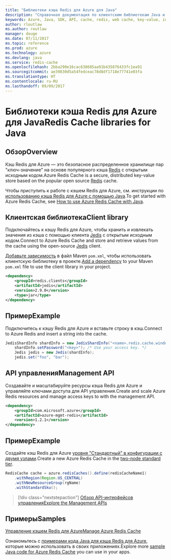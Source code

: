 ```yaml
---
title: "Библиотеки кэша Redis для Azure для Java"
description: "Справочная документация по клиентским библиотекам Java и библиотекам управления кэша Redis для Azure"
keywords: Azure, Java, SDK, API, cache, redis, web cache, key-value, in-memory
author: rloutlaw
ms.author: routlaw
manager: douge
ms.date: 07/11/2017
ms.topic: reference
ms.prod: azure
ms.technology: azure
ms.devlang: java
ms.service: redis-cache
ms.openlocfilehash: 2bba290e16cac638685aa91b435876433fc1ea91
ms.sourcegitcommit: ae39830d5a54fedceac78d8df1718e77741e03fa
ms.translationtype: HT
ms.contentlocale: ru-RU
ms.lasthandoff: 09/09/2017
---
```

# <a name="redis-cache-libraries-for-java"></a><span data-ttu-id="0e519-104">Библиотеки кэша Redis для Azure для Java</span><span class="sxs-lookup"><span data-stu-id="0e519-104">Redis Cache libraries for Java</span></span>

## <a name="overview"></a><span data-ttu-id="0e519-105">Обзор</span><span class="sxs-lookup"><span data-stu-id="0e519-105">Overview</span></span>

<span data-ttu-id="0e519-106">Кэш Redis для Azure — это безопасное распределенное хранилище пар "ключ-значение" на основе популярного кэша [Redis](https://redis.io/) с открытым исходным кодом.</span><span class="sxs-lookup"><span data-stu-id="0e519-106">Azure Redis Cache is a secure, distributed key-value store based on the popular open source [Redis](https://redis.io/) cache.</span></span> 

<span data-ttu-id="0e519-107">Чтобы приступить к работе с кэшем Redis для Azure, см. инструкции по [использованию кэша Redis для Azure с помощью Java](/azure/redis-cache/cache-java-get-started).</span><span class="sxs-lookup"><span data-stu-id="0e519-107">To get started with Azure Redis Cache, see [How to use Azure Redis Cache with Java](/azure/redis-cache/cache-java-get-started).</span></span>

## <a name="client-library"></a><span data-ttu-id="0e519-108">Клиентская библиотека</span><span class="sxs-lookup"><span data-stu-id="0e519-108">Client library</span></span>

<span data-ttu-id="0e519-109">Подключайтесь к кэшу Redis для Azure, чтобы хранить и извлекать значения из кэша с помощью клиента [Jedis](https://github.com/xetorthio/jedis) с открытым исходным кодом.</span><span class="sxs-lookup"><span data-stu-id="0e519-109">Connect to Azure Redis Cache and store and retrieve values from the cache using the open-source [Jedis](https://github.com/xetorthio/jedis) client.</span></span>  

<span data-ttu-id="0e519-110">[Добавьте зависимость](https://maven.apache.org/guides/getting-started/index.html#How_do_I_use_external_dependencies) в файл Maven `pom.xml`, чтобы использовать клиентскую библиотеку в проекте.</span><span class="sxs-lookup"><span data-stu-id="0e519-110">[Add a dependency](https://maven.apache.org/guides/getting-started/index.html#How_do_I_use_external_dependencies) to your Maven `pom.xml` file to use the client library in your project.</span></span>   

```XML
<dependency>
    <groupId>redis.clients</groupId>
    <artifactId>jedis</artifactId>
    <version>2.9.0</version>
    <type>jar</type>
</dependency>
```

## <a name="example"></a><span data-ttu-id="0e519-111">Пример</span><span class="sxs-lookup"><span data-stu-id="0e519-111">Example</span></span>

<span data-ttu-id="0e519-112">Подключитесь к кэшу Redis для Azure и вставьте строку в кэш.</span><span class="sxs-lookup"><span data-stu-id="0e519-112">Connect to Azure Redis and insert a string into the cache.</span></span>

```java
JedisShardInfo shardInfo = new JedisShardInfo("<name>.redis.cache.windows.net", 6380, useSsl);
    shardInfo.setPassword("<key>"); /* Use your access key. */
    Jedis jedis = new Jedis(shardInfo);
    jedis.set("foo", "bar");
```

## <a name="management-api"></a><span data-ttu-id="0e519-113">API управления</span><span class="sxs-lookup"><span data-stu-id="0e519-113">Management API</span></span>

<span data-ttu-id="0e519-114">Создавайте и масштабируйте ресурсы кэша Redis для Azure и управляйте ключами доступа для API управления.</span><span class="sxs-lookup"><span data-stu-id="0e519-114">Create and scale Azure Redis resources and manage access keys to with the management API.</span></span>

```XML
<dependency>
    <groupId>com.microsoft.azure</groupId>
    <artifactId>azure-mgmt-redis</artifactId>
    <version>1.2.1</version>
</dependency>
```

## <a name="example"></a><span data-ttu-id="0e519-115">Пример</span><span class="sxs-lookup"><span data-stu-id="0e519-115">Example</span></span>

<span data-ttu-id="0e519-116">Создайте кэш Redis для Azure [уровня "Стандартный" в конфигурации с двумя узлами](https://azure.microsoft.com/services/cache/).</span><span class="sxs-lookup"><span data-stu-id="0e519-116">Create a new Azure Redis Cache in the [two-node standard tier](https://azure.microsoft.com/services/cache/).</span></span> 

```java
RedisCache cache = azure.redisCaches().define(redisCacheName1)
    .withRegion(Region.US_CENTRAL)
    .withNewResourceGroup(rgName)
    .withStandardSku();
```

> [!div class="nextstepaction"]
> [<span data-ttu-id="0e519-117">Обзор API-интерфейсов управления</span><span class="sxs-lookup"><span data-stu-id="0e519-117">Explore the Management APIs</span></span>](/java/api/overview/azure/rediscache/managementapi)

## <a name="samples"></a><span data-ttu-id="0e519-118">Примеры</span><span class="sxs-lookup"><span data-stu-id="0e519-118">Samples</span></span>

[<span data-ttu-id="0e519-119">Управление кэшем Redis для Azure</span><span class="sxs-lookup"><span data-stu-id="0e519-119">Manage Azure Redis Cache</span></span>](https://github.com/Azure-Samples/redis-java-manage-cache)   

<span data-ttu-id="0e519-120">Ознакомьтесь с [примерами кода Java для кэша Redis для Azure](https://azure.microsoft.com/resources/samples/?platform=java&term=redis), которые можно использовать в своих приложениях.</span><span class="sxs-lookup"><span data-stu-id="0e519-120">Explore more [sample Java code for Azure Redis Cache](https://azure.microsoft.com/resources/samples/?platform=java&term=redis) you can use in your apps.</span></span>
